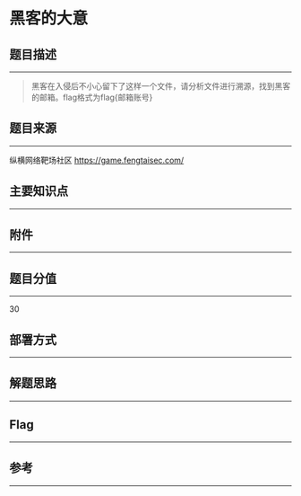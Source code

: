 # 黑客的大意

## 题目描述
---
> 黑客在入侵后不小心留下了这样一个文件，请分析文件进行溯源，找到黑客的邮箱。flag格式为flag{邮箱账号}

## 题目来源
---
纵横网络靶场社区 https://game.fengtaisec.com/

## 主要知识点
---


## 附件
---


## 题目分值
---
30

## 部署方式
---


## 解题思路
---


## Flag
---


## 参考
---
